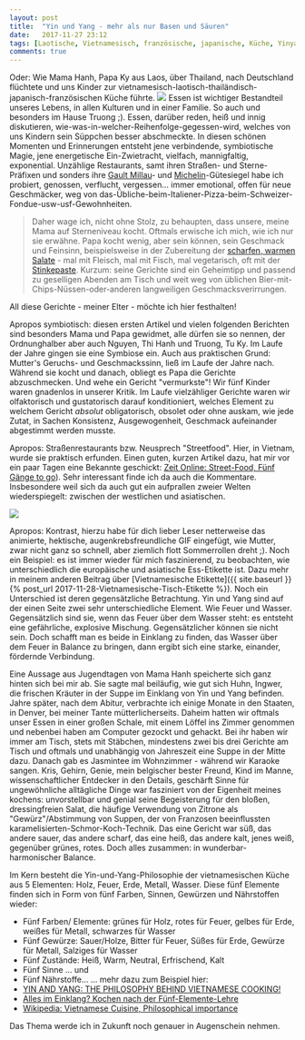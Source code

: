```yaml
---
layout: post
title:  "Yin und Yang - mehr als nur Basen und Säuren"
date:   2017-11-27 23:12
tags: [Laotische, Vietnamesisch, französische, japanische, Küche, Yinyang, Yin, Yang]
comments: true
---
```

Oder: Wie Mama Hanh, Papa Ky aus Laos, über Thailand, nach Deutschland flüchtete und uns Kinder zur vietnamesisch-laotisch-thailändisch-japanisch-französischen Küche führte.
<img src="{{ site.baseurl }}/images/2017-11-27-sommerrolle-als-gericht.jpg" class="fit image">
Essen ist wichtiger Bestandteil unseres Lebens, in allen Kulturen und in einer Familie. So auch und besonders im Hause Truong ;). Essen, darüber reden, heiß und innig diskutieren, wie-was-in-welcher-Reihenfolge-gegessen-wird, welches von uns Kindern sein Süppchen besser abschmeckte. In diesen schönen Momenten und Erinnerungen entsteht jene verbindende, symbiotische Magie, jene energetische Ein-Zwietracht, vielfach, mannigfaltig, exponential. Unzählige Restaurants, samt ihren Straßen- und Sterne-Präfixen und sonders ihre [Gault Millau](https://www.gaultmillau.com)- und [Michelin](de.wikipedia.org/wiki/Guide_Michelin)-Gütesiegel habe ich probiert, genossen, verflucht, vergessen... immer emotional, offen für neue Geschmäcker, weg von das-Übliche-beim-Italiener-Pizza-beim-Schweizer-Fondue-usw-usf-Gewohnheiten.

> Daher wage ich, nicht ohne Stolz, zu behaupten, dass unsere, meine Mama auf Sterneniveau kocht. Oftmals erwische ich mich, wie ich nur sie erwähne. Papa kocht wenig, aber sein können, sein Geschmack und Feinsinn, beispielsweise in der Zubereitung der [scharfen, warmen Salate](https://en.wikipedia.org/wiki/Nộm) - mal mit Fleisch, mal mit Fisch, mal vegetarisch, oft mit der [Stinkepaste](https://de.wikipedia.org/wiki/Garnelenpaste). Kurzum: seine Gerichte sind ein Geheimtipp und passend zu geselligen Abenden am Tisch und weit weg von üblichen Bier-mit-Chips-Nüssen-oder-anderen langweiligen Geschmacksverirrungen.

All diese Gerichte - meiner Elter - möchte ich hier festhalten!

Apropos symbiotisch: diesen ersten Artikel und vielen folgenden Berichten sind besonders Mama und Papa gewidmet, alle dürfen sie so nennen, der Ordnunghalber aber auch Nguyen, Thi Hanh und Truong, Tu Ky. Im Laufe der Jahre gingen sie eine Symbiose ein. Auch aus praktischen Grund: Mutter's Geruchs- und Geschmackssinn, ließ im Laufe der Jahre nach. Während sie kocht und danach, obliegt es Papa die Gerichte abzuschmecken. Und wehe ein Gericht "vermurkste"! Wir fünf Kinder waren gnadenlos in unserer Kritik. Im Laufe vielzähliger Gerichte waren wir olfaktorisch und gustatorisch darauf konditioniert, welches Element zu welchem Gericht *absolut* obligatorisch, obsolet oder ohne auskam, wie jede Zutat, in Sachen Konsistenz, Ausgewogenheit, Geschmack aufeinander abgestimmt werden musste.

Apropos: Straßenrestaurants bzw. Neusprech "Streetfood". Hier, in Vietnam, wurde sie praktisch erfunden. Einen guten, kurzen Artikel dazu, hat mir vor ein paar Tagen eine Bekannte geschickt: [Zeit Online: Street-Food, Fünf Gänge to go](http://www.zeit.de/entdecken/reisen/2017-11/ho-chi-minh-city-street-food-tour-saigon/komplettansicht)). Sehr interessant finde ich da auch die Kommentare. Insbesondere weil sich da auch gut ein aufprallen zweier Welten wiederspiegelt: zwischen der westlichen und asiatischen.

<img src="{{ site.baseurl }}/images/2017-11-27-mama-und-wie-man-sommerrollen-dreht.gif" class="fit image">

Apropos: Kontrast, hierzu habe für dich lieber Leser netterweise das animierte, hektische, augenkrebsfreundliche GIF eingefügt, wie Mutter, zwar nicht ganz so schnell, aber ziemlich flott Sommerrollen dreht ;). Noch ein Beispiel: es ist immer wieder für mich faszinierend, zu beobachten, wie unterschiedlich die europäische und asiatische Ess-Etikette ist. Dazu mehr in meinem anderen Beitrag über [Vietnamesische Etikette]({{ site.baseurl }}{% post_url 2017-11-28-Vietnamesische-Tisch-Etikette %}). Noch ein Unterschied ist deren gegensätzliche Betrachtung. Yin und Yang sind auf der einen Seite zwei sehr unterschiedliche Element. Wie Feuer und Wasser. Gegensätzlich sind sie, wenn das Feuer über dem Wasser steht: es entsteht eine gefährliche, explosive Mischung. Gegensätzlicher können sie nicht sein. Doch schafft man es beide in Einklang zu finden, das Wasser über dem Feuer in Balance zu bringen, dann ergibt sich eine starke, einander, fördernde Verbindung.

Eine Aussage aus Jugendtagen von Mama Hanh speicherte sich ganz hinten sich bei mir ab. Sie sagte mal beiläufig, wie gut sich Huhn, Ingwer, die frischen Kräuter in der Suppe im Einklang von Yin und Yang befinden. Jahre später, nach dem Abitur, verbrachte ich einige Monate in den Staaten, in Denver, bei meiner Tante mütterlicherseits. Daheim hatten wir oftmals unser Essen in einer großen Schale, mit einem Löffel ins Zimmer genommen und nebenbei haben am Computer gezockt und gehackt. Bei ihr haben wir immer am Tisch, stets mit Stäbchen, mindestens zwei bis drei Gerichte am Tisch und oftmals und unabhängig von Jahreszeit eine Suppe in der Mitte dazu. Danach gab es Jasmintee im Wohnzimmer - während wir Karaoke sangen. Kris, Gehirn, Genie, mein belgischer bester Freund, Kind im Manne, wissenschaftlicher Entdecker in den Details, geschärft Sinne für ungewöhnliche alltägliche Dinge war fasziniert von der Eigenheit meines kochens: unvorstellbar und genial seine Begeisterung für den bloßen, dressingfreien Salat, die häufige Verwendung von Zitrone als "Gewürz"/Abstimmung von Suppen, der von Franzosen beeinflussten karamelisierten-Schmor-Koch-Technik. Das eine Gericht war süß, das andere sauer, das andere scharf, das eine heiß, das andere kalt, jenes weiß, gegenüber grünes, rotes. Doch alles zusammen: in wunderbar-harmonischer Balance.

Im Kern besteht die Yin-und-Yang-Philosophie der vietnamesischen Küche aus 5 Elementen: Holz, Feuer, Erde, Metall, Wasser. Diese fünf Elemente finden sich in Form von fünf Farben, Sinnen, Gewürzen und Nährstoffen wieder:
	
- Fünf Farben/ Elemente: grünes für Holz, rotes für Feuer, gelbes für Erde, weißes für Metall, schwarzes für Wasser
- Fünf Gewürze: Sauer/Holze, Bitter für Feuer, Süßes für Erde, Gewürze für Metall, Salziges für Wasser
- Fünf Zustände: Heiß, Warm, Neutral, Erfrischend, Kalt
- Fünf Sinne ... und
- Fünf Nährstoffe...
... mehr dazu zum Beispiel hier:
- [YIN AND YANG: THE PHILOSOPHY BEHIND VIETNAMESE COOKING!](http://www.happybondi.com/yin-yang-philosophy-behind-vietnamese-cooking/)
- [Alles im Einklang? Kochen nach der Fünf-Elemente-Lehre](https://blog.kochzauber.de/wissen/alles-im-einklang-kochen-nach-der-fuenf-elemente-lehre/6546)
- [Wikipedia: Vietnamese Cuisine, Philosophical importance](https://en.wikipedia.org/wiki/Vietnamese_cuisine#Philosophical_importance)

Das Thema werde ich in Zukunft noch genauer in Augenschein nehmen.


